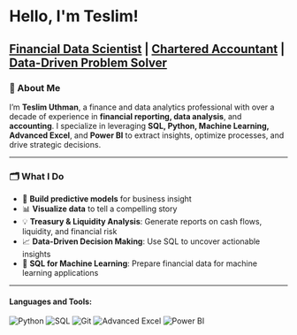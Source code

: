 # Hello, I'm Teslim!

## **[Financial Data Scientist](https://github.com/TeslimAdeyanju) | [Chartered Accountant](https://www.linkedin.com/in/adeyanjuteslimuthman/) | [Data-Driven Problem Solver](https://www.linkedin.com/in/adeyanjuteslimuthman/)**

### 👋 About Me 

I’m **Teslim Uthman**, a finance and data analytics professional with over a decade of experience in **financial reporting, data analysis**, and **accounting**. I specialize in leveraging **SQL, Python, Machine Learning, Advanced Excel**, and **Power BI** to extract insights, optimize processes, and drive strategic decisions.

---

### 🗂️ What I Do
- 🚀 **Build predictive models** for business insight
- 📊 **Visualize data** to tell a compelling story
- 💡 **Treasury & Liquidity Analysis**: Generate reports on cash flows, liquidity, and financial risk
- 📈 **Data-Driven Decision Making**: Use SQL to uncover actionable insights
- 🤖 **SQL for Machine Learning**: Prepare financial data for machine learning applications

---

#### Languages and Tools:

<p align="left">
  <img src="https://img.shields.io/badge/-Python-3776AB?logo=python&logoColor=white" alt="Python" />
  <img src="https://img.shields.io/badge/-SQL-4479A1?logo=MySQL&logoColor=white" alt="SQL" />
  <img src="https://img.shields.io/badge/-Git-F05032?logo=git&logoColor=white" alt="Git" />
  <img src="https://img.shields.io/badge/-Advanced_Excel-217346?logo=microsoft-excel&logoColor=white" alt="Advanced Excel" />
  <img src="https://img.shields.io/badge/-Power_BI-F2C811?logo=Power-BI&logoColor=black" alt="Power BI" />
</p>

